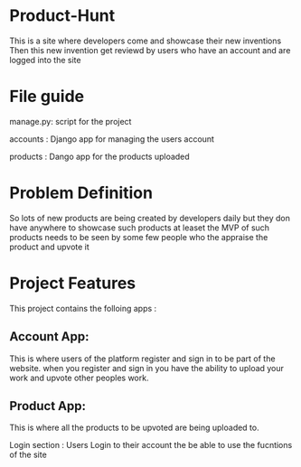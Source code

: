 # Product-Hunt
This is a site where developers come and showcase their new inventions 
Then this new invention get reviewd by users who have an account and are logged into the site 

# File guide

manage.py: script for the project

accounts : Django app for managing the users account 

products : Dango app for the products uploaded 

# Problem Definition 

So lots of new products are being created by developers daily but they don have anywhere to showcase such products at leaset the MVP of such products needs to be seen by some few people who the appraise the product and upvote it 


# Project Features 
This project contains the folloing apps :

## Account App:

This is where users of the platform register and sign in to be part of the website. when you register and sign in you have the ability to upload your work and upvote other peoples work. 

## Product App:

This is where all the products to be upvoted are being uploaded to. 

Login section : Users Login to their account the be able to use the fucntions of the site 
